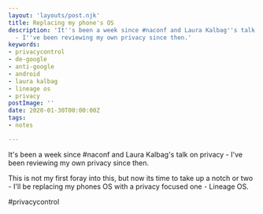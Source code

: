 ```yaml
---
layout: 'layouts/post.njk'
title: Replacing my phone's OS
description: 'It''s been a week since #naconf and Laura Kalbag''s talk on privacy
  - I''ve been reviewing my own privacy since then.'
keywords:
- privacycontrol
- de-google
- anti-google
- android
- laura kalbag
- lineage os
- privacy
postImage: ''
date: 2020-01-30T00:00:00Z
tags:
- notes

---
```

It's been a week since #naconf and Laura Kalbag's talk on privacy - I've been reviewing my own privacy since then. 

This is not my first foray into this, but now its time to take up a notch or two - I'll be replacing my phones OS with a privacy focused one - Lineage OS.

\#privacycontrol